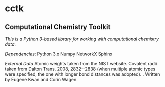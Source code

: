 # cctk
## Computational Chemistry Toolkit

*This is a Python 3-based library for working with computational chemistry data*.

*Dependencies*:
Python 3.x
Numpy
NetworkX
Sphinx


*External Data*
Atomic weights taken from the NIST website. 
Covalent radii taken from Dalton Trans. 2008, 2832--2838 (when multiple atomic types were specified, the one with longer bond distances was adopted). . 
Written by Eugene Kwan and Corin Wagen. 

